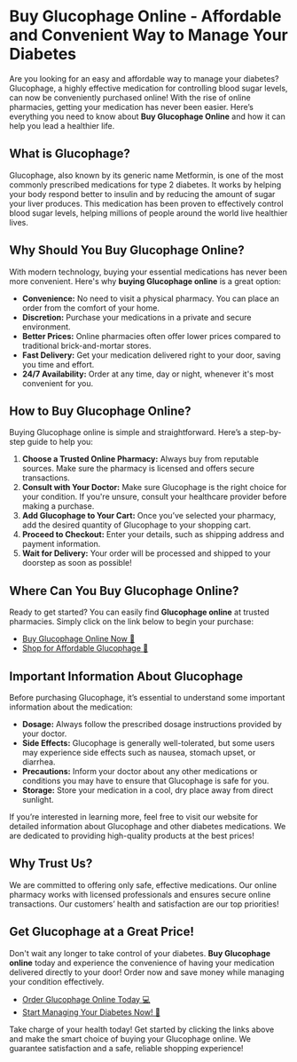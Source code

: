 # Buy Glucophage Online - Affordable and Convenient Way to Manage Your Diabetes

Are you looking for an easy and affordable way to manage your diabetes? Glucophage, a highly effective medication for controlling blood sugar levels, can now be conveniently purchased online! With the rise of online pharmacies, getting your medication has never been easier. Here’s everything you need to know about **Buy Glucophage Online** and how it can help you lead a healthier life.

## What is Glucophage?

Glucophage, also known by its generic name Metformin, is one of the most commonly prescribed medications for type 2 diabetes. It works by helping your body respond better to insulin and by reducing the amount of sugar your liver produces. This medication has been proven to effectively control blood sugar levels, helping millions of people around the world live healthier lives.

## Why Should You Buy Glucophage Online?

With modern technology, buying your essential medications has never been more convenient. Here's why **buying Glucophage online** is a great option:

- **Convenience:** No need to visit a physical pharmacy. You can place an order from the comfort of your home.
- **Discretion:** Purchase your medications in a private and secure environment.
- **Better Prices:** Online pharmacies often offer lower prices compared to traditional brick-and-mortar stores.
- **Fast Delivery:** Get your medication delivered right to your door, saving you time and effort.
- **24/7 Availability:** Order at any time, day or night, whenever it's most convenient for you.

## How to Buy Glucophage Online?

Buying Glucophage online is simple and straightforward. Here’s a step-by-step guide to help you:

1. **Choose a Trusted Online Pharmacy:** Always buy from reputable sources. Make sure the pharmacy is licensed and offers secure transactions.
2. **Consult with Your Doctor:** Make sure Glucophage is the right choice for your condition. If you're unsure, consult your healthcare provider before making a purchase.
3. **Add Glucophage to Your Cart:** Once you’ve selected your pharmacy, add the desired quantity of Glucophage to your shopping cart.
4. **Proceed to Checkout:** Enter your details, such as shipping address and payment information.
5. **Wait for Delivery:** Your order will be processed and shipped to your doorstep as soon as possible!

## Where Can You Buy Glucophage Online?

Ready to get started? You can easily find **Glucophage online** at trusted pharmacies. Simply click on the link below to begin your purchase:

- [Buy Glucophage Online Now 🛒](https://tinyurl.com/glucophagebestprice)
- [Shop for Affordable Glucophage 💊](https://tinyurl.com/glucophagebestprice)

## Important Information About Glucophage

Before purchasing Glucophage, it’s essential to understand some important information about the medication:

- **Dosage:** Always follow the prescribed dosage instructions provided by your doctor.
- **Side Effects:** Glucophage is generally well-tolerated, but some users may experience side effects such as nausea, stomach upset, or diarrhea.
- **Precautions:** Inform your doctor about any other medications or conditions you may have to ensure that Glucophage is safe for you.
- **Storage:** Store your medication in a cool, dry place away from direct sunlight.

If you’re interested in learning more, feel free to visit our website for detailed information about Glucophage and other diabetes medications. We are dedicated to providing high-quality products at the best prices!

## Why Trust Us?

We are committed to offering only safe, effective medications. Our online pharmacy works with licensed professionals and ensures secure online transactions. Our customers’ health and satisfaction are our top priorities!

## Get Glucophage at a Great Price!

Don't wait any longer to take control of your diabetes. **Buy Glucophage online** today and experience the convenience of having your medication delivered directly to your door! Order now and save money while managing your condition effectively.

- [Order Glucophage Online Today 💻](https://tinyurl.com/glucophagebestprice)
- [Start Managing Your Diabetes Now! 🌟](https://tinyurl.com/glucophagebestprice)

Take charge of your health today! Get started by clicking the links above and make the smart choice of buying your Glucophage online. We guarantee satisfaction and a safe, reliable shopping experience!
